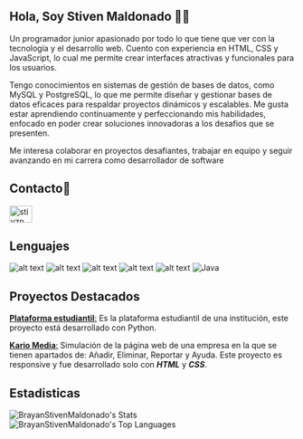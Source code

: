 ## Hola, Soy Stiven Maldonado 👋👋
Un programador junior apasionado por todo lo que tiene que ver con la tecnología y el desarrollo web. Cuento con experiencia en HTML, CSS y JavaScript, lo cual me permite crear interfaces atractivas y funcionales para los usuarios.

Tengo conocimientos en sistemas de gestión de bases de datos, como MySQL y PostgreSQL, lo que me permite diseñar y gestionar bases de datos eficaces para respaldar proyectos dinámicos y escalables.
Me gusta estar aprendiendo continuamente y perfeccionando mis habilidades, enfocado en poder crear soluciones innovadoras a los desafios que se presenten.

Me interesa colaborar en proyectos desafiantes, trabajar en equipo y seguir avanzando en mi carrera como desarrollador de software

## Contacto📱
<a href="https://www.instagram.com/stivznbm_/?igsh=MXdsMGE4Yzdtb2RuOQ%3D%3D" target="blank"><img align="center" src="https://raw.githubusercontent.com/rahuldkjain/github-profile-readme-generator/master/src/images/icons/Social/instagram.svg" alt="stivzn_" height="30" width="40" /></a>
## Lenguajes

![alt text](https://img.shields.io/badge/HTML5-E34F26?style=for-the-badge&logo=html5&logoColor=white) ![alt text](https://img.shields.io/badge/CSS3-1572B6?style=for-the-badge&logo=css3&logoColor=white) ![alt text](https://img.shields.io/badge/JavaScript-F7DF1E?logo=javascript&logoColor=000&style=for-the-badge) ![alt text](https://img.shields.io/badge/MySQL-4479A1?logo=mysql&logoColor=fff&style=for-the-badge)  ![alt text](https://img.shields.io/badge/Python-FFD43B?style=for-the-badge&logo=python&logoColor=blue) ![Java](https://img.shields.io/badge/java-%23ED8B00.svg?style=for-the-badge&logo=openjdk&logoColor=white)
## Proyectos Destacados

[**Plataforma estudiantil**:](https://github.com/BrayanStivenMaldonado/Proyecto_Python_MaldonadoBrayanLizarazoMaria) Es la plataforma estudiantil de una institución, este proyecto está desarrollado con Python.

[**Kario Media**:](https://github.com/BrayanStivenMaldonado/PROYECTO-FILTRO_MALDONADOBRAYAN_ORTEGAFREILER) Simulación de la página web de una empresa en la que se tienen apartados de: Añadir, Eliminar, Reportar y Ayuda. Este proyecto es responsive y fue desarrollado solo con ***HTML*** y ***CSS***.

## Estadisticas
![BrayanStivenMaldonado's Stats](https://github-readme-stats.vercel.app/api?username=BrayanStivenMaldonado&theme=nord&show_icons=true&hide_border=true&count_private=true) ![BrayanStivenMaldonado's Top Languages](https://github-readme-stats.vercel.app/api/top-langs/?username=BrayanStivenMaldonado&theme=nord&show_icons=true&hide_border=true&layout=compact)
